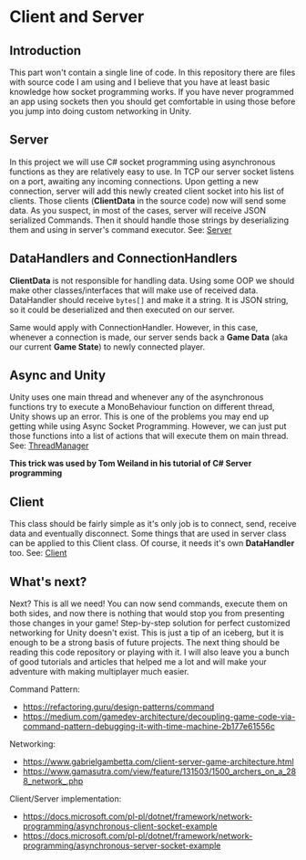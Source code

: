 # Client and Server

## Introduction
This part won't contain a single line of code. In this repository there are files with source code I am using and I believe that you have at least basic knowledge how socket programming works. If you have never programmed an app using sockets then you should get comfortable in using those before you jump into doing custom networking in Unity. 

## Server
In this project we will use C# socket programming using asynchronous functions as they are relatively easy to use. In TCP our server socket listens on a port, awaiting any incoming connections. Upon getting a new connection, server will add this newly created client socket into his list of clients. Those clients (**ClientData** in the source code) now will send some data. As you suspect, in most of the cases, server will receive JSON serialized Commands. Then it should handle those strings by deserializing them and using in server's command executor. See: [Server](/MultiplayerArchitectureUnity/Assets/Scripts/Networking/Server.cs)

## DataHandlers and ConnectionHandlers
**ClientData** is not responsible for handling data. Using some OOP we should make other classes/interfaces that will make use of received data. DataHandler should receive ```bytes[]``` and make it a string. It is JSON string, so it could be deserialized and then executed on our server.

Same would apply with ConnectionHandler. However, in this case, whenever a connection is made, our server sends back a **Game Data** (aka our current **Game State**) to newly connected player.

## Async and Unity

Unity uses one main thread and whenever any of the asynchronous functions try to execute a MonoBehaviour function on different thread, Unity shows up an error. This is one of the problems you may end up getting while using Async Socket Programming. However, we can just put those functions into a list of actions that will execute them on main thread. See: [ThreadManager](/MultiplayerArchitectureUnity/Assets/Scripts/Clientside/ThreadManager.cs)

**This trick was used by Tom Weiland in his tutorial of C# Server programming**

## Client
This class should be fairly simple as it's only job is to connect, send, receive data and eventually disconnect. Some things that are used in server class can be applied to this Client class. Of course, it needs it's own **DataHandler** too.
See: [Client](/MultiplayerArchitectureUnity/Assets/Scripts/Networking/Client.cs)

## What's next?
Next? This is all we need! You can now send commands, execute them on both sides, and now there is nothing that would stop you from presenting those changes in your game! Step-by-step solution for perfect customized networking for Unity doesn't exist. This is just a tip of an iceberg, but it is enough to be a strong basis of future projects. The next thing should be reading this code repository or playing with it. I will also leave you a bunch of good tutorials and articles that helped me a lot and will make your adventure with making multiplayer much easier.


Command Pattern:
- https://refactoring.guru/design-patterns/command
- https://medium.com/gamedev-architecture/decoupling-game-code-via-command-pattern-debugging-it-with-time-machine-2b177e61556c

Networking:
- https://www.gabrielgambetta.com/client-server-game-architecture.html
- https://www.gamasutra.com/view/feature/131503/1500_archers_on_a_288_network_.php

Client/Server implementation:
- https://docs.microsoft.com/pl-pl/dotnet/framework/network-programming/asynchronous-client-socket-example
- https://docs.microsoft.com/pl-pl/dotnet/framework/network-programming/asynchronous-server-socket-example

